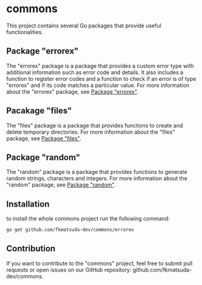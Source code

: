 # commons
This project contains several Go packages that provide useful functionalities.

## Package "errorex"
The "errorex" package is a package that provides a custom error type with additional information such as error code and details. It also includes a function to register error codes and a function to check if an error is of type "errorex" and if its code matches a particular value.
For more information about the "errorex" package, see [Package "errorex"](./errorex/ERROREX.md).

## Pacakage "files"
The "files" package is a package that provides functions to create and delete temporary directories.
For more information about the "files" package, see [Package "files"](./files/FILES.md).

## Package "random"
The "random" package is a package that provides functions to generate random strings, characters and integers.
For more information about the "random" package, see [Package "random"](./random/RANDOM.md).

## Installation
to install the whole commons project run the following command:
```bash
go get github.com/fkmatsuda-dev/commons/errorex
```

## Contribution
If you want to contribute to the "commons" project, feel free to submit pull requests or open issues on our GitHub repository: github.com/fkmatsuda-dev/commons.